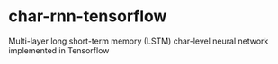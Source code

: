 # char-rnn-tensorflow
Multi-layer long short-term memory (LSTM) char-level neural network implemented in Tensorflow
